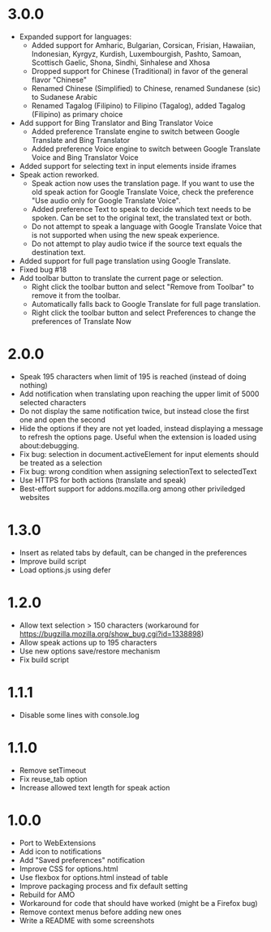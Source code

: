 3.0.0
=====
- Expanded support for languages:
	- Added support for Amharic, Bulgarian, Corsican, Frisian, Hawaiian, Indonesian, Kyrgyz, Kurdish, Luxembourgish, Pashto, Samoan, Scottisch Gaelic, Shona, Sindhi, Sinhalese and Xhosa
	- Dropped support for Chinese (Traditional) in favor of the general flavor "Chinese"
	- Renamed Chinese (Simplified) to Chinese, renamed Sundanese (sic) to Sudanese Arabic
	- Renamed Tagalog (Filipino) to Filipino (Tagalog), added Tagalog (Filipino) as primary choice
- Add support for Bing Translator and Bing Translator Voice
	- Added preference Translate engine to switch between Google Translate and Bing Translator
	- Added preference Voice engine to switch between Google Translate Voice and Bing Translator Voice
- Added support for selecting text in input elements inside iframes
- Speak action reworked.
	- Speak action now uses the translation page. If you want to use the old speak action for Google Translate Voice, check the preference "Use audio only for Google Translate Voice".
	- Added preference Text to speak to decide which text needs to be spoken. Can be set to the original text, the translated text or both.
	- Do not attempt to speak a language with Google Translate Voice that is not supported when using the new speak experience.
	- Do not attempt to play audio twice if the source text equals the destination text.
- Added support for full page translation using Google Translate.
- Fixed bug #18
- Add toolbar button to translate the current page or selection.
	- Right click the toolbar button and select "Remove from Toolbar" to remove it from the toolbar.
	- Automatically falls back to Google Translate for full page translation.
	- Right click the toolbar button and select Preferences to change the preferences of Translate Now

2.0.0
=====

- Speak 195 characters when limit of 195 is reached (instead of doing nothing)
- Add notification when translating upon reaching the upper limit of 5000 selected characters
- Do not display the same notification twice, but instead close the first one and open the second
- Hide the options if they are not yet loaded, instead displaying a message to refresh the options page. Useful when the extension is loaded using about:debugging.
- Fix bug: selection in document.activeElement for input elements should be treated as a selection
- Fix bug: wrong condition when assigning selectionText to selectedText
- Use HTTPS for both actions (translate and speak)
- Best-effort support for addons.mozilla.org among other priviledged websites

1.3.0
=====

- Insert as related tabs by default, can be changed in the preferences
- Improve build script
- Load options.js using defer

1.2.0
=====

- Allow text selection > 150 characters (workaround for https://bugzilla.mozilla.org/show_bug.cgi?id=1338898)
- Allow speak actions up to 195 characters
- Use new options save/restore mechanism
- Fix build script

1.1.1
=====

- Disable some lines with console.log 

1.1.0
=====

- Remove setTimeout
- Fix reuse_tab option
- Increase allowed text length for speak action

1.0.0
=====
- Port to WebExtensions
- Add icon to notifications
- Add "Saved preferences" notification
- Improve CSS for options.html
- Use flexbox for options.html instead of table
- Improve packaging process and fix default setting
- Rebuild for AMO
- Workaround for code that should have worked (might be a Firefox bug)
- Remove context menus before adding new ones
- Write a README with some screenshots

